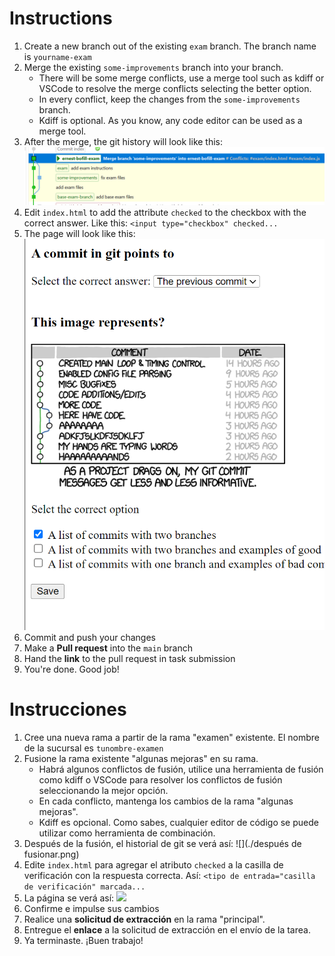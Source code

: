 # Instructions
1. Create a new branch out of the existing `exam` branch. The branch name is `yourname-exam`
1. Merge the existing `some-improvements` branch into your branch.
   - There will be some merge conflicts, use a merge tool such as kdiff or VSCode to resolve the merge conflicts selecting the better option.
   - In every conflict, keep the changes from the `some-improvements` branch.
   - Kdiff is optional. As you know, any code editor can be used as a merge tool.
1. After the merge, the git history will look like this:
![](./aftermerge.png)
1. Edit `index.html` to add the attribute `checked` to the checkbox with the correct answer.
Like this: ``<input type="checkbox" checked...``
1. The page will look like this:
![](./result.png)
1. Commit and push your changes
1. Make a **Pull request** into the `main` branch
1. Hand the **link** to the pull request in task submission
2. You're done. Good job!


# Instrucciones
1. Cree una nueva rama a partir de la rama "examen" existente. El nombre de la sucursal es `tunombre-examen`
1. Fusione la rama existente "algunas mejoras" en su rama.
   - Habrá algunos conflictos de fusión, utilice una herramienta de fusión como kdiff o VSCode para resolver los conflictos de fusión seleccionando la mejor opción.
   - En cada conflicto, mantenga los cambios de la rama "algunas mejoras".
   - Kdiff es opcional. Como sabes, cualquier editor de código se puede utilizar como herramienta de combinación.
1. Después de la fusión, el historial de git se verá así:
![](./después de fusionar.png)
1. Edite `index.html` para agregar el atributo `checked` a la casilla de verificación con la respuesta correcta.
Así: ``<tipo de entrada="casilla de verificación" marcada...``
1. La página se verá así:
![](./resultado.png)
1. Confirme e impulse sus cambios
1. Realice una **solicitud de extracción** en la rama "principal".
1. Entregue el **enlace** a la solicitud de extracción en el envío de la tarea.
2. Ya terminaste. ¡Buen trabajo!